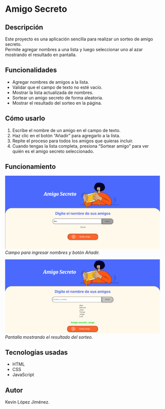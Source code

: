 # Amigo Secreto

## Descripción  
Este proyecto es una aplicación sencilla para realizar un sorteo de amigo secreto.  
Permite agregar nombres a una lista y luego seleccionar uno al azar mostrando el resultado en pantalla.

## Funcionalidades  
- Agregar nombres de amigos a la lista.  
- Validar que el campo de texto no esté vacío.  
- Mostrar la lista actualizada de nombres.  
- Sortear un amigo secreto de forma aleatoria.  
- Mostrar el resultado del sorteo en la página.

## Cómo usarlo  
1. Escribe el nombre de un amigo en el campo de texto.  
2. Haz clic en el botón “Añadir” para agregarlo a la lista.  
3. Repite el proceso para todos los amigos que quieras incluir.  
4. Cuando tengas la lista completa, presiona “Sortear amigo” para ver quién es el amigo secreto seleccionado.

## Funcionamiento 

![Agregar nombre](assets/img2.png)  
*Campo para ingresar nombres y botón Añadir.*

![Resultado sorteo](assets/img1.png)  
*Pantalla mostrando el resultado del sorteo.*



## Tecnologías usadas  
- HTML  
- CSS  
- JavaScript

## Autor  
Kevin López Jiménez.

